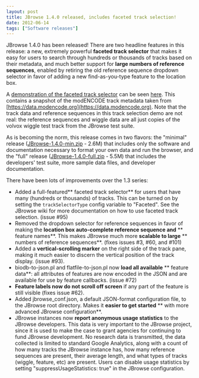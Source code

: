 ```yaml
---
layout: post
title: JBrowse 1.4.0 released, includes faceted track selection!
date: 2012-06-14
tags: ["Software releases"]
---
```


JBrowse 1.4.0 has been released!  There are two headline features in this release: a new, extremely powerful **faceted track selector** that makes it easy for users to search through hundreds or thousands of tracks based on their metadata, and much better support for **large numbers of reference sequences**, enabled by retiring the old reference sequence dropdown selector in favor of adding a new find-as-you-type feature to the location box.

A [demonstration of the faceted track selector](/code/JBrowse-1.4.0-full/index.html?data=sample_data/json/modencode "view faceted track selector demo") can be seen [here](/code/JBrowse-1.4.0-full/index.html?data=sample_data/json/modencode).  This contains a snapshot of the modENCODE track metadata taken from [https://data.modencode.org](https://data.modencode.org).  Note that the track data and reference sequences in this track selection demo are not real: the reference sequences and wiggle data are all just copies of the volvox wiggle test track from the JBrowse test suite.

As is becoming the norm, this release comes in two flavors: the "minimal" release ([JBrowse-1.4.0-min.zip](/wordpress/wp-content/plugins/download-monitor/download.php?id=6 "download JBrowse-1.4.0-min.zip") - 2.6M) that includes only the software and documentation necessary to format your own data and run the browser, and the "full" release ([JBrowse-1.4.0-full.zip](/wordpress/wp-content/plugins/download-monitor/download.php?id=5 "download JBrowse-1.4.0-full.zip") - 5.5M) that includes the developers' test suite, more sample data files, and developer documentation.

There have been lots of improvements over the 1.3 series:

*   Added a full-featured** faceted track selector** for users that have
many (hundreds or thousands) of tracks. This can be turned on by
setting the `trackSelectorType` config variable to "Faceted". See
the JBrowse wiki for more documentation on how to use faceted track
selection. (issue #95)
*   Removed the dropdown selector for reference sequences in favor of
making the **location box auto-complete reference sequence and**
** feature names**. This makes JBrowse much more **scalable to large**
** numbers of reference sequences**. (fixes issues #3, #60, and #101)
*   Added a **vertical-scrolling marker** on the right side of the track
pane, making it much easier to discern the vertical position of the
track display. (issue #93).
*   biodb-to-json.pl and flatfile-to-json.pl now **load all available**
** feature data**: all attributes of features are now encoded in the
JSON and are available for use by feature callbacks. (issue #72)
*   **Feature labels now do not scroll off screen** if any part of the
feature is still visible (fixes issue #62).
*   Added jbrowse_conf.json, a default JSON-format configuration file,
to the JBrowse root directory. Makes it **easier to get started**
** with more advanced JBrowse configuration**.
*   JBrowse instances now **report anonymous usage statistics** to the JBrowse developers. This data is very important to the JBrowse project,
since it is used to make the case to grant agencies for continuing
to fund JBrowse development. No research data is transmitted, the
data collected is limited to standard Google Analytics, along with
a count of how many tracks the JBrowse instance has, how many
reference sequences are present, their average length, and what
types of tracks (wiggle, feature, etc) are present. Users can
disable usage statistics by setting "suppressUsageStatistics: true"
in the JBrowse configuration.